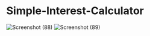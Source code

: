 # Simple-Interest-Calculator
![Screenshot (88)](https://user-images.githubusercontent.com/90509318/181475452-14d3f859-77ac-454d-b169-30261ab976ff.png)
![Screenshot (89)](https://user-images.githubusercontent.com/90509318/181476125-7ec56539-2ebc-4ab3-9b4e-2f586f440a8e.png)
